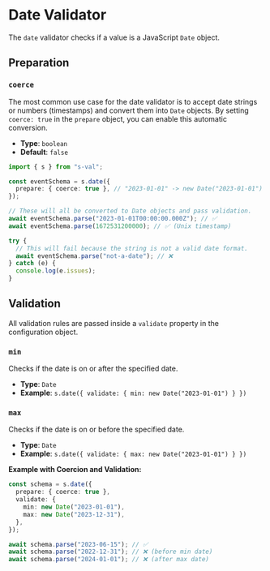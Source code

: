 # Date Validator

The `date` validator checks if a value is a JavaScript `Date` object.

## Preparation

### `coerce`

The most common use case for the date validator is to accept date strings or numbers (timestamps) and convert them into `Date` objects. By setting `coerce: true` in the `prepare` object, you can enable this automatic conversion.

- **Type**: `boolean`
- **Default**: `false`

```typescript
import { s } from "s-val";

const eventSchema = s.date({
  prepare: { coerce: true }, // "2023-01-01" -> new Date("2023-01-01")
});

// These will all be converted to Date objects and pass validation.
await eventSchema.parse("2023-01-01T00:00:00.000Z"); // ✅
await eventSchema.parse(1672531200000); // ✅ (Unix timestamp)

try {
  // This will fail because the string is not a valid date format.
  await eventSchema.parse("not-a-date"); // ❌
} catch (e) {
  console.log(e.issues);
}
```

## Validation

All validation rules are passed inside a `validate` property in the configuration object.

### `min`

Checks if the date is on or after the specified date.

- **Type**: `Date`
- **Example**: `s.date({ validate: { min: new Date("2023-01-01") } })`

### `max`

Checks if the date is on or before the specified date.

- **Type**: `Date`
- **Example**: `s.date({ validate: { max: new Date("2023-01-01") } })`

**Example with Coercion and Validation:**

```typescript
const schema = s.date({
  prepare: { coerce: true },
  validate: {
    min: new Date("2023-01-01"),
    max: new Date("2023-12-31"),
  },
});

await schema.parse("2023-06-15"); // ✅
await schema.parse("2022-12-31"); // ❌ (before min date)
await schema.parse("2024-01-01"); // ❌ (after max date)
```
